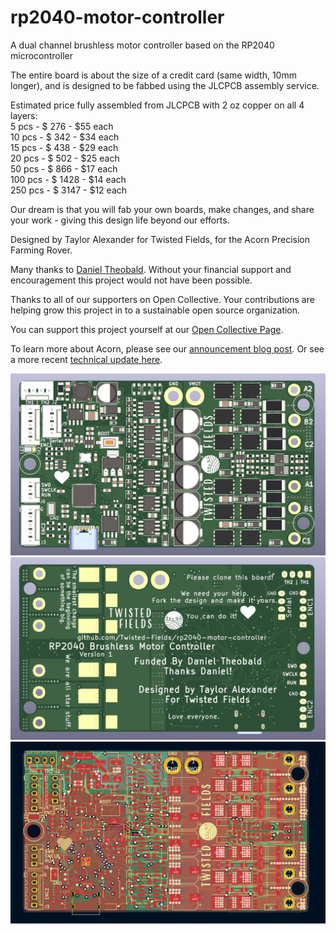 # rp2040-motor-controller
A dual channel brushless motor controller based on the RP2040 microcontroller

The entire board is about the size of a credit card (same width, 10mm longer), and is designed to be fabbed using the JLCPCB assembly service.

Estimated price fully assembled from JLCPCB with 2 oz copper on all 4 layers:  
  5 pcs -  $ 276 - $55 each  
 10 pcs -  $ 342 - $34 each  
 15 pcs -  $ 438 - $29 each  
 20 pcs -  $ 502 - $25 each  
 50 pcs -  $ 866 - $17 each  
100 pcs - $ 1428 - $14 each  
250 pcs - $ 3147 - $12 each

Our dream is that you will fab your own boards, make changes, and share your work - giving this design life beyond our efforts.

Designed by Taylor Alexander for Twisted Fields, for the Acorn Precision Farming Rover.

Many thanks to [Daniel Theobald](https://www.twistedfields.com/blog). Without your financial support and encouragement this project would not have been possible.

Thanks to all of our supporters on Open Collective. Your contributions are helping grow this project in to a sustainable open source organization.

You can support this project yourself at our [Open Collective Page](https://opencollective.com/twisted-fields-research-collective).

To learn more about Acorn, please see our [announcement blog post](https://community.twistedfields.com/t/introducing-acorn-a-precision-farming-rover-from-twisted-fields/).
Or see a more recent [technical update here](https://community.twistedfields.com/t/march-2022-update-simulation-brakes-funding-and-navigation-improvements/202).

![A render of the PCB](docs/render.png)
![A render of the rear of the PCB](docs/render_rear.png)
![A screenshot of the PCB Layout](docs/pcb.png)
